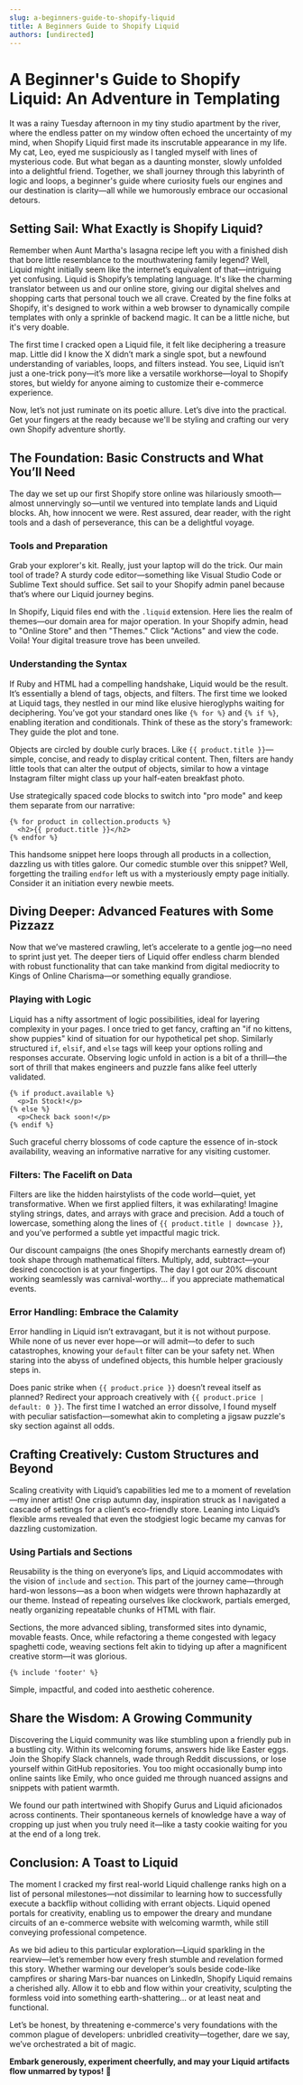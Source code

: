 ```yaml
---
slug: a-beginners-guide-to-shopify-liquid
title: A Beginners Guide to Shopify Liquid
authors: [undirected]
---
```



# A Beginner's Guide to Shopify Liquid: An Adventure in Templating

It was a rainy Tuesday afternoon in my tiny studio apartment by the river, where the endless patter on my window often echoed the uncertainty of my mind, when Shopify Liquid first made its inscrutable appearance in my life. My cat, Leo, eyed me suspiciously as I tangled myself with lines of mysterious code. But what began as a daunting monster, slowly unfolded into a delightful friend. Together, we shall journey through this labyrinth of logic and loops, a beginner's guide where curiosity fuels our engines and our destination is clarity—all while we humorously embrace our occasional detours.

## Setting Sail: What Exactly is Shopify Liquid?

Remember when Aunt Martha's lasagna recipe left you with a finished dish that bore little resemblance to the mouthwatering family legend? Well, Liquid might initially seem like the internet’s equivalent of that—intriguing yet confusing. Liquid is Shopify’s templating language. It's like the charming translator between us and our online store, giving our digital shelves and shopping carts that personal touch we all crave. Created by the fine folks at Shopify, it's designed to work within a web browser to dynamically compile templates with only a sprinkle of backend magic. It can be a little niche, but it's very doable.

The first time I cracked open a Liquid file, it felt like deciphering a treasure map. Little did I know the X didn’t mark a single spot, but a newfound understanding of variables, loops, and filters instead. You see, Liquid isn’t just a one-trick pony—it’s more like a versatile workhorse—loyal to Shopify stores, but wieldy for anyone aiming to customize their e-commerce experience. 

Now, let’s not just ruminate on its poetic allure. Let’s dive into the practical. Get your fingers at the ready because we'll be styling and crafting our very own Shopify adventure shortly.

## The Foundation: Basic Constructs and What You’ll Need

The day we set up our first Shopify store online was hilariously smooth—almost unnervingly so—until we ventured into template lands and Liquid blocks. Ah, how innocent we were. Rest assured, dear reader, with the right tools and a dash of perseverance, this can be a delightful voyage.

### Tools and Preparation

Grab your explorer's kit. Really, just your laptop will do the trick. Our main tool of trade? A sturdy code editor—something like Visual Studio Code or Sublime Text should suffice. Set sail to your Shopify admin panel because that’s where our Liquid journey begins.

In Shopify, Liquid files end with the `.liquid` extension. Here lies the realm of themes—our domain area for major operation. In your Shopify admin, head to "Online Store" and then "Themes." Click "Actions" and view the code. Voila! Your digital treasure trove has been unveiled.

### Understanding the Syntax

If Ruby and HTML had a compelling handshake, Liquid would be the result. It’s essentially a blend of tags, objects, and filters. The first time we looked at Liquid tags, they nestled in our mind like elusive hieroglyphs waiting for deciphering. You’ve got your standard ones like `{% for %}` and `{% if %}`, enabling iteration and conditionals. Think of these as the story's framework: They guide the plot and tone.

Objects are circled by double curly braces. Like `{{ product.title }}`—simple, concise, and ready to display critical content. Then, filters are handy little tools that can alter the output of objects, similar to how a vintage Instagram filter might class up your half-eaten breakfast photo.

Use strategically spaced code blocks to switch into "pro mode" and keep them separate from our narrative:

```liquid
{% for product in collection.products %}
  <h2>{{ product.title }}</h2>
{% endfor %}
```

This handsome snippet here loops through all products in a collection, dazzling us with titles galore. Our comedic stumble over this snippet? Well, forgetting the trailing `endfor` left us with a mysteriously empty page initially. Consider it an initiation every newbie meets.

## Diving Deeper: Advanced Features with Some Pizzazz

Now that we’ve mastered crawling, let’s accelerate to a gentle jog—no need to sprint just yet. The deeper tiers of Liquid offer endless charm blended with robust functionality that can take mankind from digital mediocrity to Kings of Online Charisma—or something equally grandiose.

### Playing with Logic

Liquid has a nifty assortment of logic possibilities, ideal for layering complexity in your pages. I once tried to get fancy, crafting an "if no kittens, show puppies" kind of situation for our hypothetical pet shop. Similarly structured `if`, `elsif`, and `else` tags will keep your options rolling and responses accurate. Observing logic unfold in action is a bit of a thrill—the sort of thrill that makes engineers and puzzle fans alike feel utterly validated.

```liquid
{% if product.available %}
  <p>In Stock!</p>
{% else %}
  <p>Check back soon!</p>
{% endif %}
```

Such graceful cherry blossoms of code capture the essence of in-stock availability, weaving an informative narrative for any visiting customer.

### Filters: The Facelift on Data

Filters are like the hidden hairstylists of the code world—quiet, yet transformative. When we first applied filters, it was exhilarating! Imagine styling strings, dates, and arrays with grace and precision. Add a touch of lowercase, something along the lines of `{{ product.title | downcase }}`, and you’ve performed a subtle yet impactful magic trick.

Our discount campaigns (the ones Shopify merchants earnestly dream of) took shape through mathematical filters. Multiply, add, subtract—your desired concoction is at your fingertips. The day I got our 20% discount working seamlessly was carnival-worthy... if you appreciate mathematical events.

### Error Handling: Embrace the Calamity

Error handling in Liquid isn’t extravagant, but it is not without purpose. While none of us never ever hope—or will admit—to defer to such catastrophes, knowing your `default` filter can be your safety net. When staring into the abyss of undefined objects, this humble helper graciously steps in.

Does panic strike when `{{ product.price }}` doesn’t reveal itself as planned? Redirect your approach creatively with `{{ product.price | default: 0 }}`. The first time I watched an error dissolve, I found myself with peculiar satisfaction—somewhat akin to completing a jigsaw puzzle's sky section against all odds.

## Crafting Creatively: Custom Structures and Beyond

Scaling creativity with Liquid’s capabilities led me to a moment of revelation—my inner artist! One crisp autumn day, inspiration struck as I navigated a cascade of settings for a client’s eco-friendly store. Leaning into Liquid’s flexible arms revealed that even the stodgiest logic became my canvas for dazzling customization.

### Using Partials and Sections

Reusability is the thing on everyone’s lips, and Liquid accommodates with the vision of `include` and `section`. This part of the journey came—through hard-won lessons—as a boon when widgets were thrown haphazardly at our theme. Instead of repeating ourselves like clockwork, partials emerged, neatly organizing repeatable chunks of HTML with flair.

Sections, the more advanced sibling, transformed sites into dynamic, movable feasts. Once, while refactoring a theme congested with legacy spaghetti code, weaving sections felt akin to tidying up after a magnificent creative storm—it was glorious.

```liquid
{% include 'footer' %}
```

Simple, impactful, and coded into aesthetic coherence.

## Share the Wisdom: A Growing Community

Discovering the Liquid community was like stumbling upon a friendly pub in a bustling city. Within its welcoming forums, answers hide like Easter eggs. Join the Shopify Slack channels, wade through Reddit discussions, or lose yourself within GitHub repositories. You too might occasionally bump into online saints like Emily, who once guided me through nuanced assigns and snippets with patient warmth.

We found our path intertwined with Shopify Gurus and Liquid aficionados across continents. Their spontaneous kernels of knowledge have a way of cropping up just when you truly need it—like a tasty cookie waiting for you at the end of a long trek.

## Conclusion: A Toast to Liquid

The moment I cracked my first real-world Liquid challenge ranks high on a list of personal milestones—not dissimilar to learning how to successfully execute a backflip without colliding with errant objects. Liquid opened portals for creativity, enabling us to empower the dreary and mundane circuits of an e-commerce website with welcoming warmth, while still conveying professional competence.

As we bid adieu to this particular exploration—Liquid sparkling in the rearview—let’s remember how every fresh stumble and revelation formed this story. Whether warming our developer’s souls beside code-like campfires or sharing Mars-bar nuances on LinkedIn, Shopify Liquid remains a cherished ally. Allow it to ebb and flow within your creativity, sculpting the formless void into something earth-shattering… or at least neat and functional.

Let’s be honest, by threatening e-commerce's very foundations with the common plague of developers: unbridled creativity—together, dare we say, we’ve orchestrated a bit of magic.

**Embark generously, experiment cheerfully, and may your Liquid artifacts flow unmarred by typos!** 🌟